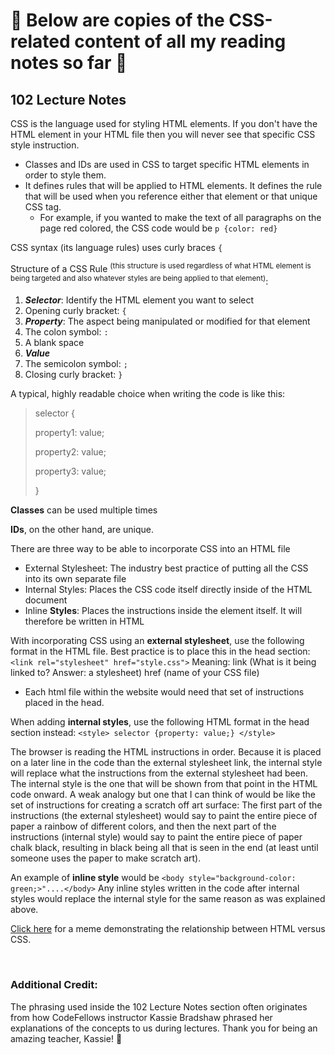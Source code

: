 # 🦓 Below are copies of the CSS-related content of all my reading notes so far 🦓

## 102 Lecture Notes

CSS is the language used for styling HTML elements.  If you don't have the HTML element in your HTML file then you will never see that specific CSS style instruction.
+ Classes and IDs are used in CSS to target specific HTML elements in order to style them.
+ It defines rules that will be applied to HTML elements.  It defines the rule that will be used when you reference either that element or that unique CSS tag.
  + For example, if you wanted to make the text of all paragraphs on the page red colored, the CSS code would be `p {color: red}`

CSS syntax (its language rules) uses curly braces `{`

Structure of a CSS Rule <sup>(this structure is used regardless of what HTML element is being targeted and also whatever styles are being applied to that element)</sup>:
1. _**Selector**_: Identify the HTML element you want to select
2. Opening curly bracket: `{`
3. _**Property**_: The aspect being manipulated or modified for that element
4. The colon symbol: `:`
5. A blank space
6. _**Value**_
7. The semicolon symbol: `;`
8. Closing curly bracket: `}`

A typical, highly readable choice when writing the code is like this: 
>selector {
>
>property1: value;
>
>property2: value;
>
>property3: value;
>
>}

**Classes** can be used multiple times

**IDs**, on the other hand, are unique.

There are three way to be able to incorporate CSS into an HTML file
* External Stylesheet:  The industry best practice of putting all the CSS into its own separate file
* Internal Styles:  Places the CSS code itself directly inside of the HTML document
* Inline **Styles**:  Places the instructions inside the element itself. It will therefore be written in HTML

With incorporating CSS using an **external stylesheet**, use the following format in the HTML file.  Best practice is to place this in the head section:
`<link rel="stylesheet" href="style.css">`
Meaning:  link (What is it being linked to? Answer: a stylesheet) href (name of your CSS file)
+ Each html file within the website would need that set of instructions placed in the head.

When adding **internal styles**, use the following HTML format in the head section instead:
`<style> selector {property: value;} </style>`

The browser is reading the HTML instructions in order.  Because it is placed on a later line in the code than the external stylesheet link, the internal style will replace what the instructions from the external stylesheet had been.  The internal style is the one that will be shown from that point in the HTML code onward.  A weak analogy but one that I can think of would be like the set of instructions for creating a scratch off art surface: The first part of the instructions (the external stylesheet) would say to paint the entire piece of paper a rainbow of different colors, and then the next part of the instructions (internal style) would say to paint the entire piece of paper chalk black, resulting in black being all that is seen in the end (at least until someone uses the paper to make scratch art).
  
An example of **inline style** would be `<body style="background-color: green;>"....</body>`
Any inline styles written in the code after internal styles would replace the internal style for the same reason as was explained above.


[Click here](https://www.reddit.com/media?url=https%3A%2F%2Fi.redd.it%2Ffeel-the-difference-v0-ndvzegr4jzla1.jpg%3Fs%3Df68eeb10ac44c162c1a1a7f8ec5e3fbca4f1b466) for a meme demonstrating the relationship between HTML versus CSS.

<br>

### Additional Credit:

The phrasing used inside the 102 Lecture Notes section often originates from how CodeFellows instructor Kassie Bradshaw phrased her explanations of the concepts to us during lectures.  Thank you for being an amazing teacher, Kassie! 💜

<br>
